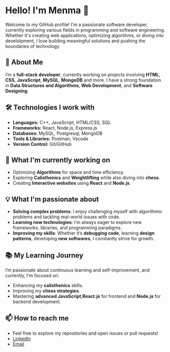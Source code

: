 # Hello! I'm Menma 👋

Welcome to my GitHub profile! I'm a passionate software developer, currently exploring various fields in programming and software engineering. Whether it's creating web applications, optimizing algorithms, or diving into develolpment, I love building meaningful solutions and pushing the boundaries of technology.

## 🚀 **About Me**

I’m a **full-stack developer**, currently working on projects involving **HTML**, **CSS**, **JavaScript**, **MySQL**, **MongoDB** and more. I have a strong foundation in **Data Structures and Algorithms**, **Web Development**, and **Software Designing**.

## 🛠️ **Technologies I work with**
- **Languages:** C++, JavaScript, HTML/CSS, SQL
- **Frameworks:** React, Node.js, Express.js
- **Databases:** MySQL, Postgresql, MongoDB
- **Tools & Libraries:** Postman, Vscode
- **Version Control:** Git/GitHub

## 🌱 **What I'm currently working on**
- Optimizing **Algorithms** for space and time efficiency.
- Exploring **Calisthenics** and **Weightlifting** while also diving into **chess**.
- Creating **Interactive websites** using **React** and **Node.js**.

## 💡 **What I'm passionate about**
- **Solving complex problems**: I enjoy challenging myself with algorithmic problems and tackling real-world issues with code.
- **Learning new technologies**: I’m always eager to explore new frameworks, libraries, and programming paradigms.
- **Improving my skills**: Whether it’s **debugging code**, learning **design patterns**, developing **new softwares**, I constantly strive for growth.

## 📚 **My Learning Journey**
I’m passionate about continuous learning and self-improvement, and currently, I'm focused on:
- Enhancing my **calisthenics** skills.
- Improving my **chess strategies**.
- Mastering **advanced JavaScript**,**React.js** for frontend and **Node.js** for backend development.

## 📫 **How to reach me**
- Feel free to explore my repositories and open issues or pull requests!  
- [LinkedIn](www.linkedin.com/in/uttkarsh-malviya-373231130)  
- [Email](mailto:uttkarshmalviya90@gmail.com)
